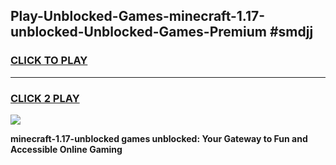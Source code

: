 
## Play-Unblocked-Games-minecraft-1.17-unblocked-Unblocked-Games-Premium #smdjj
<h3>
<a href="https://premium.freeplayer.one?title=minecraft-1.17-unblocked&ref=12M">CLICK TO PLAY</a></h3>
<hr>

<h3>
<a href="https://premium.freeplayer.one?title=minecraft-1.17-unblocked&ref=12M">CLICK 2 PLAY</a>
  
</h3>

<a href="https://premium.freeplayer.one?title=minecraft-1.17-unblocked&ref=12M"><img src="https://clearcache.store/games.png"></a>


**minecraft-1.17-unblocked games unblocked: Your Gateway to Fun and Accessible Online Gaming**
